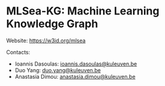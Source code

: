 # MLSea-KG: Machine Learning Knowledge Graph

Website:
https://w3id.org/mlsea

Contacts:
- Ioannis Dasoulas: ioannis.dasoulas@kuleuven.be
- Duo Yang: duo.yang@kuleuven.be
- Anastasia Dimou: anastasia.dimou@kuleuven.be
